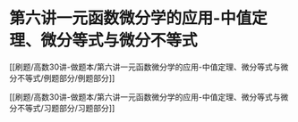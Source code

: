 # 第六讲一元函数微分学的应用-中值定理、微分等式与微分不等式
[[刷题/高数30讲-做题本/第六讲一元函数微分学的应用-中值定理、微分等式与微分不等式/例题部分/例题部分]]

[[刷题/高数30讲-做题本/第六讲一元函数微分学的应用-中值定理、微分等式与微分不等式/习题部分/习题部分]]